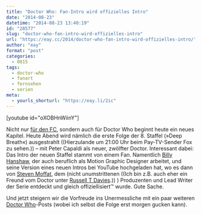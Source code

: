 ```yaml
---
title: "Doctor Who: Fan-Intro wird offizielles Intro"
date: "2014-08-23"
datetime: "2014-08-23 13:40:19"
id: "28577"
slug: "doctor-who-fan-intro-wird-offizielles-intro"
url: "https://eay.cc/2014/doctor-who-fan-intro-wird-offizielles-intro/"
author: "eay"
format: "post"
categories:
  - 0815
tags:
  - doctor-who
  - fanart
  - fernsehen
  - serien
meta:
  - yourls_shorturl: "https://eay.li/2ic"
---
```


\[youtube id="oXOBHnWiinY"\]

Nicht nur [für den FC](//eay.cc/2014/neuigkeiten-ueber-den-effzeh-mit-dem-fcnewsbot/), sondern auch für Doctor Who beginnt heute ein neues Kapitel. Heute Abend wird nämlich die erste Folge der 8. Staffel (»Deep Breath«) ausgestrahlt ((Hierzulande um 21:00 Uhr beim Pay-TV-Sender Fox zu sehen.)) – mit Peter Capaldi als neuer, zwölfter Doctor. Interessant dabei: Das Intro der neuen Staffel stammt von einem Fan. Namentlich [Billy Hanshaw](http://billyhanshaw.co.uk/), der auch beruflich als Motion Graphic Designer arbeitet, und seine Version eines neuen Intros bei YouTube hochgeladen hat, wo es dann von [Steven Moffat](https://en.wikipedia.org/wiki/Steven_Moffat), dem (nicht unumstrittenen ((Ich bin z.B. auch eher ein Freund vom Doctor unter [Russell T Davies](https://en.wikipedia.org/wiki/Russell_T_Davies).)) ) Produzenten und Lead Writer der Serie entdeckt und gleich offiziellisiert™ wurde. Gute Sache.

Und jetzt steigern wir die Vorfreude ins Unermessliche mit ein paar weiteren [Doctor Who](//eay.cc/tag/doctor-who/)\-Posts (wobei ich selbst die Folge erst morgen gucken kann).

